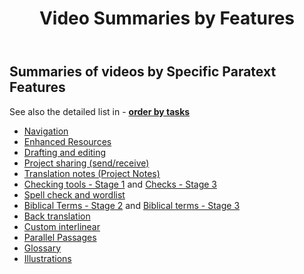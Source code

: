 ﻿---
title: Video Summaries by Features
sidebar_position: 2
---


## Summaries of videos by Specific Paratext Features
See also the detailed list in -  [**order by tasks**](Overview.md)   

-  [Navigation](01-Introduction/0.2.Navigation/0.0.3.md)     
  -  [Enhanced Resources](01-Introduction/0.5.Enhanced-resources/0.3a.md)     
  -  [Drafting and editing](02-Stage-1/1.Drafting-editing/1.1.md)    
 -  [Project sharing (send/receive)](01-Introduction/0.4.Project-sharing/0.4a.md)  
 -  [Translation notes (Project Notes)](03-Stage-2/2.5.Project-notes/2.5a.md)  
-  [Checking tools - Stage 1](02-Stage-1/4.Basic-checks/1A.7a.md)   and   [Checks - Stage 3](04-Stage-3/3.4.Checks/3.4a.md)  
-  [Spell check and wordlist](03-Stage-2/2.1.Spell-check-wordlist/2.1a.md)  
-  [Biblical Terms - Stage 2](03-Stage-2/2.2.Biblical-terms/2.2a.md)   and  [Biblical terms - Stage 3](04-Stage-3/3.1.Biblical-terms/3.1a.md)  
-  [Back translation](04-Stage-3/3.2.Back-translation/3.2a.md)  
-  [Custom interlinear](04-Stage-3/3.3.Custom-interlinears/3.3.md)  
-  [Parallel Passages](07-Stage-6/6.1a.md)  
-  [Glossary](02-Stage-1/5.Additional/1A.4a.md)  
-  [Illustrations](02-Stage-1/5.Additional/1A.5a.md)  

